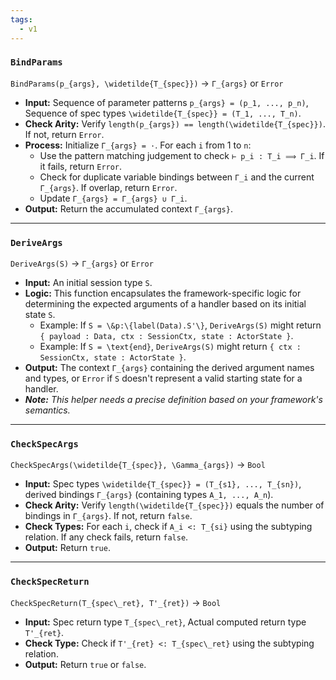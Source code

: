 ```yaml
---
tags:
  - v1
---
```


### `BindParams`
`BindParams(p_{args}, \widetilde{T_{spec}})` → `Γ_{args}` or `Error`

- **Input:** Sequence of parameter patterns `p_{args} = (p_1, ..., p_n)`, Sequence of spec types `\widetilde{T_{spec}} = (T_1, ..., T_n)`.
- **Check Arity:** Verify `length(p_{args}) == length(\widetilde{T_{spec}})`. If not, return `Error`.
- **Process:** Initialize `Γ_{args} = ·`. For each `i` from 1 to `n`:
    - Use the pattern matching judgement to check `⊢ p_i : T_i ⟹ Γ_i`. If it fails, return `Error`.
    - Check for duplicate variable bindings between `Γ_i` and the current `Γ_{args}`. If overlap, return `Error`.
    - Update `Γ_{args} = Γ_{args} ∪ Γ_i`.
- **Output:** Return the accumulated context `Γ_{args}`.

---

### `DeriveArgs`
`DeriveArgs(S)` → `Γ_{args}` or `Error`

- **Input:** An initial session type `S`.
- **Logic:** This function encapsulates the framework-specific logic for determining the expected arguments of a handler based on its initial state `S`.
    - Example: If `S = \&p:\{label(Data).S'\}`, `DeriveArgs(S)` might return `{ payload : Data, ctx : SessionCtx, state : ActorState }`.
    - Example: If `S = \text{end}`, `DeriveArgs(S)` might return `{ ctx : SessionCtx, state : ActorState }`.
- **Output:** The context `Γ_{args}` containing the derived argument names and types, or `Error` if `S` doesn't represent a valid starting state for a handler.
- _**Note:** This helper needs a precise definition based on your framework's semantics._

---

### `CheckSpecArgs`
`CheckSpecArgs(\widetilde{T_{spec}}, \Gamma_{args})` → `Bool`

- **Input:** Spec types `\widetilde{T_{spec}} = (T_{s1}, ..., T_{sn})`, derived bindings `Γ_{args}` (containing types `A_1, ..., A_n`).
- **Check Arity:** Verify `length(\widetilde{T_{spec}})` equals the number of bindings in `Γ_{args}`. If not, return `false`.
- **Check Types:** For each `i`, check if `A_i <: T_{si}` using the subtyping relation. If any check fails, return `false`.
- **Output:** Return `true`.

---
### `CheckSpecReturn`
`CheckSpecReturn(T_{spec\_ret}, T'_{ret})` → `Bool`

- **Input:** Spec return type `T_{spec\_ret}`, Actual computed return type `T'_{ret}`.
- **Check Type:** Check if `T'_{ret} <: T_{spec\_ret}` using the subtyping relation.
- **Output:** Return `true` or `false`.